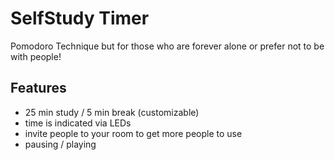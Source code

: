 # SelfStudy Timer

Pomodoro Technique but for those who are forever alone or prefer not to be with people!

## Features
- 25 min study / 5 min break (customizable)
- time is indicated via LEDs
- invite people to your room to get more people to use
- pausing / playing
